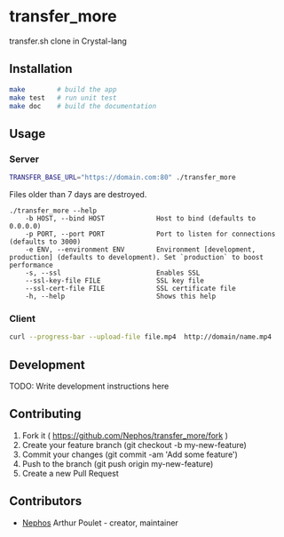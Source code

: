 # transfer_more

transfer.sh clone in Crystal-lang

## Installation

```sh
make        # build the app
make test   # run unit test
make doc    # build the documentation
```



## Usage

### Server
```sh
TRANSFER_BASE_URL="https://domain.com:80" ./transfer_more
```

Files older than 7 days are destroyed.

```text
./transfer_more --help
    -b HOST, --bind HOST             Host to bind (defaults to 0.0.0.0)
    -p PORT, --port PORT             Port to listen for connections (defaults to 3000)
    -e ENV, --environment ENV        Environment [development, production] (defaults to development). Set `production` to boost performance
    -s, --ssl                        Enables SSL
    --ssl-key-file FILE              SSL key file
    --ssl-cert-file FILE             SSL certificate file
    -h, --help                       Shows this help
```

### Client
```sh
curl --progress-bar --upload-file file.mp4  http://domain/name.mp4
```


## Development

TODO: Write development instructions here

## Contributing

1. Fork it ( https://github.com/Nephos/transfer_more/fork )
2. Create your feature branch (git checkout -b my-new-feature)
3. Commit your changes (git commit -am 'Add some feature')
4. Push to the branch (git push origin my-new-feature)
5. Create a new Pull Request

## Contributors

- [Nephos](https://github.com/Nephos) Arthur Poulet - creator, maintainer
